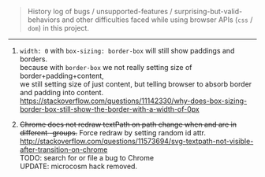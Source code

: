 > History log of bugs / unsupported-features / surprising-but-valid-behaviors and other difficulties faced while using browser APIs (`css` / `dom`) in this project.  

---

1. `width: 0` with `box-sizing: border-box` will still show paddings and borders.  
    because with `border-box` we not really setting size of border+padding+content,  
    we still setting size of just content, but telling browser to absorb border and padding into content.  
    https://stackoverflow.com/questions/11142330/why-does-box-sizing-border-box-still-show-the-border-with-a-width-of-0px

2. ~~Chrome does not redraw textPath on path change when <text> and <defs> are in different <g>-groups.~~
    Force redraw by setting random id attr.
    http://stackoverflow.com/questions/11573694/svg-textpath-not-visible-after-transition-on-chrome  
    TODO: search for or file a bug to Chrome  
    UPDATE: microcosm hack removed.